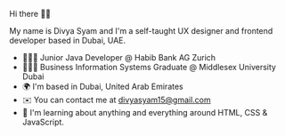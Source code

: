 Hi there 👋🏻

My name is Divya Syam and I'm a self-taught UX designer and frontend developer based in Dubai, UAE. 

* 👩🏻‍💻 Junior Java Developer @ Habib Bank AG Zurich 
* 👩🏻‍🎓 Business Information Systems Graduate @ Middlesex University Dubai
* 🌍  I'm based in Dubai, United Arab Emirates
* ✉️  You can contact me at [divyasyam15@gmail.com](mailto:divyasyam15@gmail.com)
* 🧠  I'm learning about anything and everything around HTML, CSS & JavaScript.
